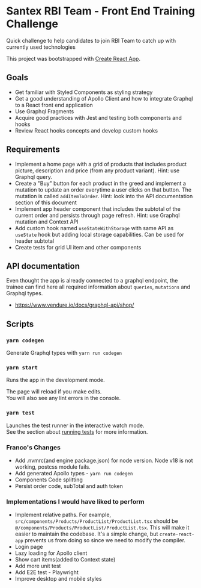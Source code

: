 # Santex RBI Team - Front End Training Challenge

Quick challenge to help candidates to join RBI Team to catch up with currently used technologies

This project was bootstrapped with [Create React App](https://github.com/facebook/create-react-app).

## Goals

- Get familiar with Styled Components as styling strategy
- Get a good understanding of Apollo Client and how to integrate Graphql to a React front end application
- Use Graphql Fragments
- Acquire good practices with Jest and testing both components and hooks
- Review React hooks concepts and develop custom hooks

## Requirements

- Implement a home page with a grid of products that includes product picture, description and price (from any product variant). Hint: use Graphql query.
- Create a "Buy" button for each product in the greed and implement a mutation to update an order everytime a user clicks on that button.
  The mutation is called `addItemToOrder`. Hint: look into the API documentation section of this document
- Implement app header component that includes the subtotal of the current order and persists through page refresh. Hint: use Graphql mutation and Context API
- Add custom hook named `useStateWithStorage` with same API as `useState` hook but adding local storage capabilities. Can be used for header subtotal
- Create tests for grid UI item and other components

## API documentation

Even thought the app is already connected to a graphql endpoint, the trainee can find here all required information about `queries`, `mutations` and Graphql types.

- https://www.vendure.io/docs/graphql-api/shop/

## Scripts

### `yarn codegen`

Generate Graphql types with `yarn run codegen`

### `yarn start`

Runs the app in the development mode.

The page will reload if you make edits.\
You will also see any lint errors in the console.

### `yarn test`

Launches the test runner in the interactive watch mode.\
See the section about [running tests](https://facebook.github.io/create-react-app/docs/running-tests) for more information.

### Franco's Changes

- Add .nvmrc(and engine package.json) for node version. Node v18 is not working, postcss module fails.
- Add generated Apollo types - `yarn run codegen`
- Components Code splitting
- Persist order code, subTotal and auth token

### Implementations I would have liked to perform

- Implement relative paths. For example, `src/components/Products/ProductList/ProductList.tsx` should be `@/components/Products/ProductList/ProductList.tsx`.
  This will make it easier to maintain the codebase. It's a simple change, but `create-react-app` prevents us from doing so since we need to modify the compiler.
- Login page
- Lazy loading for Apollo client
- Show cart items(added to Context state)
- Add more unit test
- Add E2E test - Playwright
- Improve desktop and mobile styles
